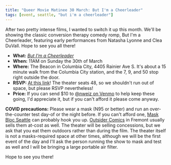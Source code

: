 ```yaml
---
title: "Queer Movie Matinee 30 March: But I'm a Cheerleader"
tags: [event, seattle, "but i'm a cheerleader"]
---
```


After two pretty intense films, I wanted to switch it up this month. We'll be
showing the classic conversion therapy comedy romp, But I'm a Cheerleader,
featuring early performances from Natasha Lyonne and Clea DuVall. Hope to see
you all there!

* **What:** [_But I'm a Cheerleader_](https://en.wikipedia.org/wiki/But_I%27m_a_Cheerleader)
* **When:** 11AM on Sunday the 30th of March
* **Where:** The Beacon in Columbia City, 4405 Rainier Ave S. It's about a 15
  minute walk from the Columbia City station, and the 7, 9, and 50 stop right
  outside the door.
* **RSVP:** [At this link](https://partiful.com/e/UuoyzybjJYhYNElJyW0J)! The
  theater seats 48, so we shouldn't run out of space, but please RSVP
  nevertheless!
* **Price:** If you can send $10 to [@nweiz on
  Venmo](https://account.venmo.com/u/nweiz) to help keep these going, I'd
  appreciate it, but if you can't afford it please come anyway.

**COVID precautions:** Please wear a mask (N95 or better) and run an
over-the-counter test day-of or the night before. If you can't afford one, [Mask
Bloc Seattle](https://linktr.ee/maskblocseattle) can probably hook you up.
[Outsider Comics](https://outsidercomics.com/) in Fremont usually sells them
at-cost as well. The theater will be selling concessions, but we ask that you
eat them outdoors rather than during the film. The theater itself is not a
masks-required space at other times, although we will be the first event of the
day and I'll ask the person running the show to mask and test as well and I will
be bringing a large portable air filter.

Hope to see you there!
